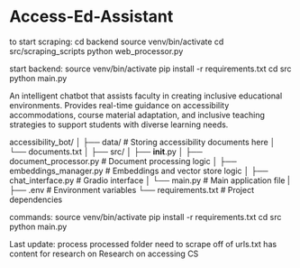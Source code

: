 # Access-Ed-Assistant
to start scraping:
cd backend
source venv/bin/activate
cd src/scraping_scripts 
python web_processor.py

start backend:
source venv/bin/activate
pip install -r requirements.txt
cd src
python main.py

An intelligent chatbot that assists faculty in creating inclusive educational environments. Provides real-time guidance on accessibility accommodations, course material adaptation, and inclusive teaching strategies to support students with diverse learning needs.

accessibility_bot/
│
├── data/                    # Storing accessibility documents here
│   └── documents.txt
│
├── src/
│   ├── __init__.py
│   ├── document_processor.py    # Document processing logic
│   ├── embeddings_manager.py    # Embeddings and vector store logic
│   ├── chat_interface.py        # Gradio interface
│   └── main.py                  # Main application file
|
├── .env                     # Environment variables
└── requirements.txt         # Project dependencies

commands:
source venv/bin/activate
pip install -r requirements.txt
cd src
python main.py


Last update:
process processed folder
need to scrape off of urls.txt has content for research on Research on accessing CS


